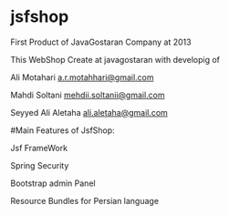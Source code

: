 # jsfshop
First Product of JavaGostaran Company at 2013


This WebShop Create at javagostaran with developig of 

Ali Motahari <a.r.motahhari@gmail.com>

Mahdi Soltani <mehdii.soltanii@gmail.com>

Seyyed Ali Aletaha <ali.aletaha@gmail.com>

#Main Features of JsfShop:

Jsf FrameWork

Spring Security

Bootstrap admin Panel

Resource Bundles for Persian language

